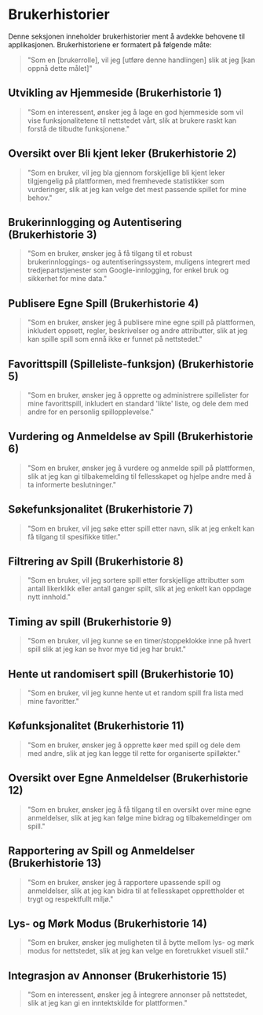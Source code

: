 # Brukerhistorier

Denne seksjonen inneholder brukerhistorier ment å avdekke behovene til applikasjonen. Brukerhistoriene er formatert på følgende måte:

> "Som en [brukerrolle], vil jeg [utføre denne handlingen] slik at jeg [kan oppnå dette målet]"
> <br>

## Utvikling av Hjemmeside (Brukerhistorie 1)

> "Som en interessent, ønsker jeg å lage en god hjemmeside som vil vise funksjonalitetene til nettstedet vårt, slik at brukere raskt kan forstå de tilbudte funksjonene."

## Oversikt over Bli kjent leker (Brukerhistorie 2)

> "Som en bruker, vil jeg bla gjennom forskjellige bli kjent leker tilgjengelig på plattformen, med fremhevede statistikker som vurderinger, slik at jeg kan velge det mest passende spillet for mine behov."

## Brukerinnlogging og Autentisering (Brukerhistorie 3)

> "Som en bruker, ønsker jeg å få tilgang til et robust brukerinnloggings- og autentiseringssystem, muligens integrert med tredjepartstjenester som Google-innlogging, for enkel bruk og sikkerhet for mine data."

## Publisere Egne Spill (Brukerhistorie 4)

> "Som en bruker, ønsker jeg å publisere mine egne spill på plattformen, inkludert oppsett, regler, beskrivelser og andre attributter, slik at jeg kan spille spill som ennå ikke er funnet på nettstedet."

## Favorittspill (Spilleliste-funksjon) (Brukerhistorie 5)

> "Som en bruker, ønsker jeg å opprette og administrere spillelister for mine favorittspill, inkludert en standard 'likte' liste, og dele dem med andre for en personlig spillopplevelse."

## Vurdering og Anmeldelse av Spill (Brukerhistorie 6)

> "Som en bruker, ønsker jeg å vurdere og anmelde spill på plattformen, slik at jeg kan gi tilbakemelding til fellesskapet og hjelpe andre med å ta informerte beslutninger."

## Søkefunksjonalitet (Brukerhistorie 7)

> "Som en bruker, vil jeg søke etter spill etter navn, slik at jeg enkelt kan få tilgang til spesifikke titler."

## Filtrering av Spill (Brukerhistorie 8)

> "Som en bruker, vil jeg sortere spill etter forskjellige attributter som antall likerklikk eller antall ganger spilt, slik at jeg enkelt kan oppdage nytt innhold."

## Timing av spill (Brukerhistorie 9)
> "Som en bruker, vil jeg kunne se en timer/stoppeklokke inne på hvert spill slik at jeg kan se hvor mye tid jeg har brukt."

## Hente ut randomisert spill (Brukerhistorie 10)
> "Som en bruker, vil jeg kunne hente ut et random spill fra lista med mine favoritter."


## Køfunksjonalitet (Brukerhistorie 11)

> "Som en bruker, ønsker jeg å opprette køer med spill og dele dem med andre, slik at jeg kan legge til rette for organiserte spilløkter."

## Oversikt over Egne Anmeldelser (Brukerhistorie 12)

> "Som en bruker, ønsker jeg å få tilgang til en oversikt over mine egne anmeldelser, slik at jeg kan følge mine bidrag og tilbakemeldinger om spill."

## Rapportering av Spill og Anmeldelser (Brukerhistorie 13)

> "Som en bruker, ønsker jeg å rapportere upassende spill og anmeldelser, slik at jeg kan bidra til at fellesskapet opprettholder et trygt og respektfullt miljø."

## Lys- og Mørk Modus (Brukerhistorie 14)

> "Som en bruker, ønsker jeg muligheten til å bytte mellom lys- og mørk modus for nettstedet, slik at jeg kan velge en foretrukket visuell stil."

## Integrasjon av Annonser (Brukerhistorie 15)

> "Som en interessent, ønsker jeg å integrere annonser på nettstedet, slik at jeg kan gi en inntektskilde for plattformen."
